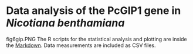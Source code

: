 # Data analysis of the PcGIP1 gene in *Nicotiana benthamiana*
fig6gip.PNG
The R scripts for the statistical analysis and plotting are inside the [Markdown](analysis.rmd).
Data measurements are included as CSV files.

